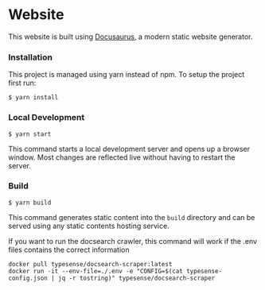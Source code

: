 # Website

This website is built using [Docusaurus](https://docusaurus.io/), a modern static website generator.

### Installation

This project is managed using yarn instead of npm. To setup the project first run:

```
$ yarn install
```

### Local Development

```
$ yarn start
```

This command starts a local development server and opens up a browser window. Most changes are reflected live without having to restart the server.

### Build

```
$ yarn build
```

This command generates static content into the `build` directory and can be served using any static contents hosting service.

If you want to run the docsearch crawler, this command will work if the .env files contains the correct information
```
docker pull typesense/docsearch-scraper:latest
docker run -it --env-file=./.env -e "CONFIG=$(cat typesense-config.json | jq -r tostring)" typesense/docsearch-scraper
```





